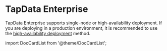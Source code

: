 # TapData Enterprise

TapData Enterprise supports single-node or high-availability deployment. If you are deploying in a production environment, it is recommended to use the [high-availability deployment](../../administration/production-deploy/install-tapdata-ha.md) method.

import DocCardList from '@theme/DocCardList';

<DocCardList />